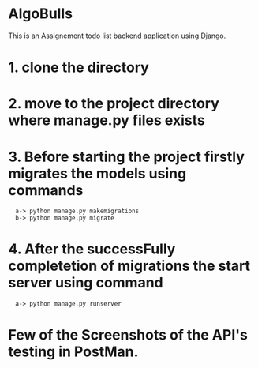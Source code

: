 # AlgoBulls
This is an Assignement todo list backend application using Django.

# 1. clone the directory
# 2. move to the project directory where manage.py files exists
# 3. Before starting the project firstly migrates the models using commands
      a-> python manage.py makemigrations
      b-> python manage.py migrate
# 4. After the successFully completetion of migrations the start server using command
      a-> python manage.py runserver
      
      
# Few of the Screenshots of the API's testing in PostMan.

      
